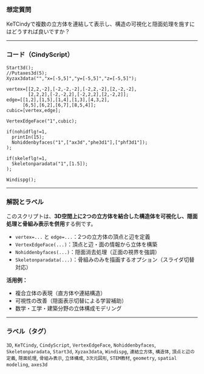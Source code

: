 ### 想定質問

KeTCindyで複数の立方体を連結して表示し、構造の可視化と隠面処理を施すにはどうすれば良いですか？

---

### コード（CindyScript）

```cindy
Start3d();
//Putaxes3d(5);
Xyzax3data("","x=[-5,5]","y=[-5,5]","z=[-5,5]");

vertex=[[2,2,-2],[-2,-2,-2],[-2,2,-2],[2,-2,-2],
        [2,2,2],[-2,-2,2],[-2,2,2],[2,-2,2]];
edge=[[1,2],[1,5],[1,4],[1,3],[4,3,2],
      [6,5],[6,2],[6,7],[8,5,4]];
cubic=[vertex,edge];

VertexEdgeFace("1",cubic);

if(nohidflg!=1,
  printIn(15);
  Nohiddenbyfaces("1",["ax3d","phe3d1"],["phf3d1"]);
);

if(skeleflg!=1,
  Skeletonparadata("1",[1.5]);
);

Windispg();
```

---

### 解説とラベル

このスクリプトは、**3D空間上に2つの立方体を結合した構造体を可視化し、隠面処理と骨組み表示を併用**する例です。

* `vertex=...` と `edge=...`：2つの立方体の頂点と辺を定義
* `VertexEdgeFace(...)`：頂点と辺・面の情報から立体を構築
* `Nohiddenbyfaces(...)`：隠面消去処理（正面の視界を強調）
* `Skeletonparadata(...)`：骨組みのみを描画するオプション（スライダ切替対応）

**活用例：**

* 複合立体の表現（直方体や連結構造）
* 可視性の改善（隠面表示切替による学習補助）
* 数学・工学・建築分野の立体構成モデリング

---

### ラベル（タグ）

`3D`, `KeTCindy`, `CindyScript`, `VertexEdgeFace`, `Nohiddenbyfaces`, `Skeletonparadata`, `Start3d`, `Xyzax3data`, `Windispg`, `連結立方体`, `構造体`, `頂点と辺の定義`, `隠面処理`, `骨組み表示`, `立体構成`, `3次元図形`, `STEM教材`, `geometry`, `spatial modeling`, `axes3d`
